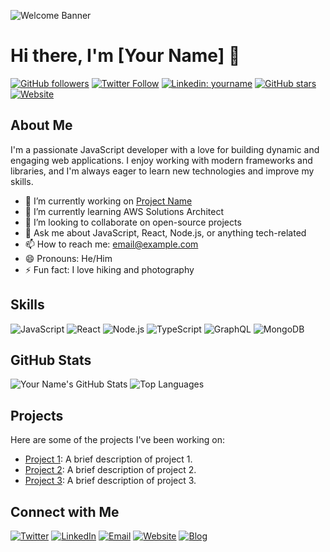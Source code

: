 ![Welcome Banner](https://yourimageurl.com/banner.png)

# Hi there, I'm [Your Name] 👋

[![GitHub followers](https://img.shields.io/github/followers/yourusername?label=Follow&style=social)](https://github.com/yourusername?tab=followers)
[![Twitter Follow](https://img.shields.io/twitter/follow/yourtwitterhandle?style=social)](https://twitter.com/yourtwitterhandle)
[![Linkedin: yourname](https://img.shields.io/badge/-yourname-blue?style=flat-square&logo=Linkedin&logoColor=white&link=https://www.linkedin.com/in/yourname/)](https://www.linkedin.com/in/yourname/)
[![GitHub stars](https://img.shields.io/github/stars/yourusername?affiliations=OWNER%2CCOLLABORATOR&style=social)](https://github.com/yourusername?tab=repositories)
[![Website](https://img.shields.io/badge/Website-yourwebsite.com-blue)](https://yourwebsite.com)

## About Me

I'm a passionate JavaScript developer with a love for building dynamic and engaging web applications. I enjoy working with modern frameworks and libraries, and I'm always eager to learn new technologies and improve my skills.

- 🔭 I’m currently working on [Project Name](https://github.com/yourusername/projectname)
- 🌱 I’m currently learning AWS Solutions Architect
- 👯 I’m looking to collaborate on open-source projects
- 💬 Ask me about JavaScript, React, Node.js, or anything tech-related
- 📫 How to reach me: [email@example.com](mailto:email@example.com)
- 😄 Pronouns: He/Him
- ⚡ Fun fact: I love hiking and photography

## Skills

![JavaScript](https://img.shields.io/badge/JavaScript-F7DF1E?style=flat-square&logo=javascript&logoColor=black)
![React](https://img.shields.io/badge/React-20232A?style=flat-square&logo=react&logoColor=61DAFB)
![Node.js](https://img.shields.io/badge/Node.js-43853D?style=flat-square&logo=node-dot-js&logoColor=white)
![TypeScript](https://img.shields.io/badge/TypeScript-007ACC?style=flat-square&logo=typescript&logoColor=white)
![GraphQL](https://img.shields.io/badge/GraphQL-E10098?style=flat-square&logo=graphql&logoColor=white)
![MongoDB](https://img.shields.io/badge/MongoDB-4EA94B?style=flat-square&logo=mongodb&logoColor=white)

## GitHub Stats

![Your Name's GitHub Stats](https://github-readme-stats.vercel.app/api?username=yourusername&show_icons=true&theme=radical)
![Top Languages](https://github-readme-stats.vercel.app/api/top-langs/?username=yourusername&layout=compact&theme=radical)

## Projects

Here are some of the projects I've been working on:

- [Project 1](https://github.com/yourusername/project1): A brief description of project 1.
- [Project 2](https://github.com/yourusername/project2): A brief description of project 2.
- [Project 3](https://github.com/yourusername/project3): A brief description of project 3.

## Connect with Me

[![Twitter](https://img.shields.io/badge/Twitter-1DA1F2?style=flat-square&logo=twitter&logoColor=white)](https://twitter.com/yourtwitterhandle)
[![LinkedIn](https://img.shields.io/badge/LinkedIn-0077B5?style=flat-square&logo=linkedin&logoColor=white)](https://www.linkedin.com/in/yourname/)
[![Email](https://img.shields.io/badge/Email-D14836?style=flat-square&logo=gmail&logoColor=white)](mailto:email@example.com)
[![Website](https://img.shields.io/badge/Website-4285F4?style=flat-square&logo=google-chrome&logoColor=white)](https://yourwebsite.com)
[![Blog](https://img.shields.io/badge/Blog-FFA500?style=flat-square&logo=rss&logoColor=white)](https://yourblog.com)
